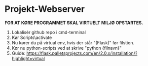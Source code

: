 # Projekt-Webserver
**FOR AT KØRE PROGRAMMET SKAL VIRTUELT MILJØ OPSTARTES.**
1. Lokalisér github repo i cmd-terminal
2. Kør Scripts\activate
3. Nu kører du på virtual env, hvis der står "(Flask)" før filstien.
4. Kør nu python-scripts ved at skrive "python {filnavn}"
5. Guide: https://flask.palletsprojects.com/en/2.0.x/installation/?highlight=virtual
